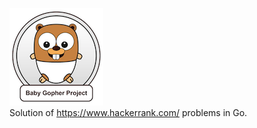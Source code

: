 [![baby-gopher](https://raw.githubusercontent.com/drnic/babygopher-site/gh-pages/images/babygopher-badge.png)](http://www.babygopher.org)  
Solution of https://www.hackerrank.com/ problems in Go.
